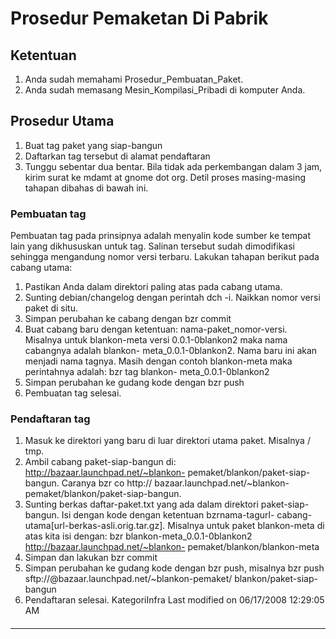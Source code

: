 # Prosedur Pemaketan Di Pabrik
## Ketentuan
   1. Anda sudah memahami Prosedur_Pembuatan_Paket.
   2. Anda sudah memasang Mesin_Kompilasi_Pribadi di komputer Anda.
## Prosedur Utama
   1. Buat tag paket yang siap-bangun
   2. Daftarkan tag tersebut di alamat pendaftaran
   3. Tunggu sebentar dua bentar. Bila tidak ada perkembangan dalam 3 jam,
      kirim surat ke mdamt at gnome dot org.
Detil proses masing-masing tahapan dibahas di bawah ini.
### Pembuatan tag
Pembuatan tag pada prinsipnya adalah menyalin kode sumber ke tempat lain yang
dikhususkan untuk tag. Salinan tersebut sudah dimodifikasi sehingga mengandung
nomor versi terbaru.
Lakukan tahapan berikut pada cabang utama:
   1. Pastikan Anda dalam direktori paling atas pada cabang utama.
   2. Sunting debian/changelog dengan perintah dch -i. Naikkan nomor versi
      paket di situ.
   3. Simpan perubahan ke cabang dengan bzr commit
   4. Buat cabang baru dengan ketentuan: nama-paket_nomor-versi. Misalnya untuk
      blankon-meta versi 0.0.1-0blankon2 maka nama cabangnya adalah blankon-
      meta_0.0.1-0blankon2. Nama baru ini akan menjadi nama tagnya. Masih
      dengan contoh blankon-meta maka perintahnya adalah: bzr tag blankon-
      meta_0.0.1-0blankon2
   5. Simpan perubahan ke gudang kode dengan bzr push
   6. Pembuatan tag selesai.
### Pendaftaran tag
   1. Masuk ke direktori yang baru di luar direktori utama paket. Misalnya /
      tmp.
   2. Ambil cabang paket-siap-bangun di: ​http://bazaar.launchpad.net/~blankon-
      pemaket/blankon/paket-siap-bangun. Caranya bzr co http://
      bazaar.launchpad.net/~blankon-pemaket/blankon/paket-siap-bangun.
   3. Sunting berkas daftar-paket.txt yang ada dalam direktori paket-siap-
      bangun. Isi dengan kode dengan ketentuan bzr<spasi>nama-tag<spasi>url-
      cabang-utama[<spasi>url-berkas-asli.orig.tar.gz]. Misalnya untuk paket
      blankon-meta di atas kita isi dengan:
      bzr blankon-meta_0.0.1-0blankon2 http://bazaar.launchpad.net/~blankon-
      pemaket/blankon/blankon-meta
   4. Simpan dan lakukan bzr commit
   5. Simpan perubahan ke gudang kode dengan bzr push, misalnya
      bzr push sftp://<akun-anda>@bazaar.launchpad.net/~blankon-pemaket/
      blankon/paket-siap-bangun
   6. Pendaftaran selesai.
KategoriInfra
Last modified on 06/17/2008 12:29:05 AM
#### 
    
 
 
 
 
 
---
 
